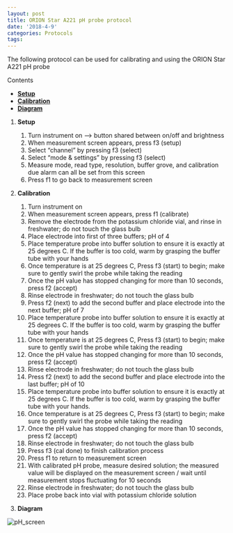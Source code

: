 ```yaml
---
layout: post
title: ORION Star A221 pH probe protocol
date: '2018-4-9'
categories: Protocols
tags: 
---
```

The following protocol can be used for calibrating and using the ORION Star A221 pH probe

Contents

- [**Setup**](#Setup) 
- [**Calibration**](#Calibration) 
- [**Diagram**](#Diagram)


1. <a name="Setup"></a> **Setup**
	1. Turn instrument on --> button shared between on/off and brightness
	2. When measurement screen appears, press f3 (setup)
	3. Select “channel” by pressing f3 (select)
	4. Select “mode & settings” by pressing f3 (select)
	5. Measure mode, read type, resolution, buffer grove, and calibration due alarm can all be set from this screen
	6. Press f1 to go back to measurement screen
	
	

2. <a name="Calibration"></a> **Calibration**
	1. Turn instrument on
	2. When measurement screen appears, press f1 (calibrate)
	3. Remove the electrode from the potassium chloride vial, and rinse in freshwater; do not touch the glass bulb
	4. Place electrode into first of three buffers; pH of 4
	5. Place temperature probe into buffer solution to ensure it is exactly at 25 degrees C. If the buffer is too cold, warm by grasping the buffer tube with your hands
	6. Once temperature is at 25 degrees C, Press f3 (start) to begin; make sure to gently swirl the probe while taking the reading
	7. Once the pH value has stopped changing for more than 10 seconds, press f2 (accept)
	8. Rinse electrode in freshwater; do not touch the glass bulb
	9. Press f2 (next) to add the second buffer and place electrode into the next buffer; pH of 7
	10. Place temperature probe into buffer solution to ensure it is exactly at 25 degrees C. If the buffer is too cold, warm by grasping the buffer tube with your hands
	11. Once temperature is at 25 degrees C, Press f3 (start) to begin; make sure to gently swirl the probe while taking the reading
	12. Once the pH value has stopped changing for more than 10 seconds, press f2 (accept)
	13. Rinse electrode in freshwater; do not touch the glass bulb
	14. Press f2 (next) to add the second buffer and place electrode into the last buffer; pH of 10
	15. Place temperature probe into buffer solution to ensure it is exactly at 25 degrees C. If the buffer is too cold, warm by grasping the buffer tube with your hands.
	16. Once temperature is at 25 degrees C, Press f3 (start) to begin; make sure to gently swirl the probe while taking the reading
	17. Once the pH value has stopped changing for more than 10 seconds, press f2 (accept)
	18. Rinse electrode in freshwater; do not touch the glass bulb
	19. Press f3 (cal done) to finish calibration process
	20. Press f1 to return to measurement screen
	21. With calibrated pH probe, measure desired solution; the measured value will be displayed on the measurement screen / wait until measurement stops fluctuating for 10 seconds
	22. Rinse electrode in freshwater; do not touch the glass bulb
	23. Place probe back into vial with potassium chloride solution
	
3. <a name="Diagram"></a> **Diagram**

![pH_screen](https://andrewgpetlock.github.io/images/pH_screen.png)

